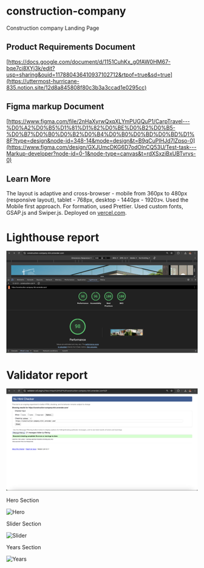 # construction-company

Construction company Landing Page

## Product Requirements Document

[https://docs.google.com/document/d/1151CuhKx_g0fAW0HM67-bqe7ci8XYj3k/edit?usp=sharing&ouid=117880436410937102712&rtpof=true&sd=true](https://uttermost-hurricane-835.notion.site/12d8a845808f80c3b3a3ccad1e0295cc)


## Figma markup Document

[https://www.figma.com/file/2nHaXyrwQxqXLYmPUGQuP1/CarpTravel---%D0%A2%D0%B5%D1%81%D1%82%D0%BE%D0%B2%D0%B5-%D0%B7%D0%B0%D0%B2%D0%B4%D0%B0%D0%BD%D0%BD%D1%8F?type=design&node-id=348-14&mode=design&t=B9qCuPIHJd7lZpso-0](https://www.figma.com/design/GXJUmcDKG6D7odOlnCQ53U/Test-task---Markup-developer?node-id=0-1&node-type=canvas&t=rdXSxziBxUBTvrvs-0)

## Learn More

The layout is adaptive and cross-browser - mobile from 360px to 480px
(responsive layout), tablet - 768px, desktop - 1440px - 1920зч. Used the Mobile first
approach. For formation, used Prettier. Used custom fonts, GSAP.js and Swiper.js. Deployed on [vercel.com](https://render.com/).

# Lighthouse report

![Lighthouse](https://github.com/darynakarmazin/construction-company/blob/main/image/lighthouse-report.png)

# Validator report

![Validator](https://github.com/darynakarmazin/construction-company/blob/main/image/validator-report.png)

Hero Section

![Hero](https://github.com/darynakarmazin/construction-company/blob/main/image/hero-report.png)

Slider Section

![Slider](https://github.com/darynakarmazin/construction-company/blob/main/image/slider-report.png)

Years Section

![Years](https://github.com/darynakarmazin/construction-company/blob/main/image/years-report.png)


